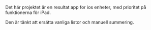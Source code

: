 Det här projektet är en resultat app for ios enheter, med prioritet på
funktionerna för iPad.

Den är tänkt att ersätta vanliga listor och manuell summering.
